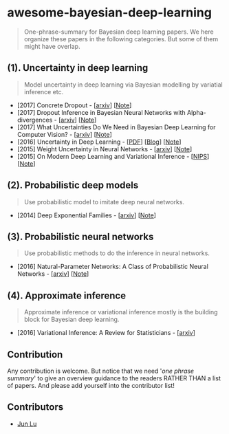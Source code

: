 # awesome-bayesian-deep-learning
> One-phrase-summary for Bayesian deep learning papers.
> We here organize these papers in the following categories. But some of them might have overlap.

## (1). Uncertainty in deep learning
> Model uncertainty in deep learning via Bayesian modelling by variatial inference etc.

- [2017] Concrete Dropout - [[arxiv](https://arxiv.org/abs/1705.07832)] [[Note](/notes/concrete-dropout.md)]
- [2017] Dropout Inference in Bayesian Neural Networks with Alpha-divergences - [[arxiv](https://arxiv.org/abs/1703.02914)] [[Note](/notes/alpha-divergence.md)]
- [2017] What Uncertainties Do We Need in Bayesian Deep Learning for Computer Vision? - [[arxiv](https://arxiv.org/abs/1703.04977)] [[Note](/notes/)]
- [2016] Uncertainty in Deep Learning - [[PDF](https://pdfs.semanticscholar.org/a6af/62389c6655770c624e2fa3f3ad6dc26bf77e.pdf)] [[Blog](http://mlg.eng.cam.ac.uk/yarin/blog_2248.html)] [[Note](/notes/uncertainty-deep-learning.md)]
- [2015] Weight Uncertainty in Neural Networks - [[arxiv](https://arxiv.org/abs/1505.05424)] [[Note](/notes/bbb.md)]
- [2015] On Modern Deep Learning and Variational Inference - [[NIPS](http://www.approximateinference.org/accepted/GalGhahramani2015.pdf)] [[Note](/notes/modern-vi.md)]

## (2). Probabilistic deep models
> Use probabilistic model to imitate deep neural networks.

- [2014] Deep Exponential Families - [[arxiv](https://arxiv.org/pdf/1411.2581.pdf)] [[Note](/notes/deep-expo-families.md)]

## (3). Probabilistic neural networks
> Use probabilistic methods to do the inference in neural networks.

- [2016] Natural-Parameter Networks: A Class of Probabilistic Neural Networks - [[arxiv](https://arxiv.org/abs/1611.00448)] [[Note](/notes/npn.md)]

## (4). Approximate inference
> Approximate inference or variational inference mostly is the building block for Bayesian deep learning. 

- [2016] Variational Inference: A Review for Statisticians - [[arxiv](https://arxiv.org/abs/1601.00670)]


## Contribution
Any contribution is welcome. But notice that we need '*one phrase summary*' to give an overview guidance to the readers RATHER THAN a list of papers. And please add yourself into the contributor list!

## Contributors
- [Jun Lu](https://github.com/junlulocky)
